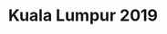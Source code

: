 ---
layout: event

title: Kuala Lumpur 2019
category: kuala-lumpur
permalink: :collection/:categories/2019-10
contact: malaysia@play14.org

schedule:
  dates: Oct. 25-27 2019
  start: 2019-10-25 18:00:00
  finish: 2019-10-27 17:00:00
  isOver: false

location: AirAsia RedQ

excerpt: "#play14 Kuala Lumpur @ AirAsia on Oct. 25-27 2019"

timetable:
    - day: Friday
      desc: We will start in the evening. We will learn to know each other and share a nice dinner all together.
      times:
        - time: '18:00'
          desc: Ice breakers
        - time: '20:00'
          desc: Dinner / Mingle
        - time: '22:00'
          desc: Beer at the pub
    - day: Saturday
      desc: We will start in the morning with the marketplace, and then we will play games all day long.
      times:
        - time: '08:30'
          desc: Breakfast
        - time: '09:00'
          desc: Warm-up
        - time: '09:30'
          desc: Marketplace
        - time: '10:30'
          desc: Sessions
        - time: '12:30'
          desc: Lunch
        - time: '14:00'
          desc: Sessions
        - time: '18:00'
          desc: Retrospective
        - time: '19:00'
          desc: Pizza &amp; Beers
    - day: Sunday
      desc: We will also start with the marketplace for a full day of games. Whoever needs to catch a plane can leave earlier.
      times:
        - time: '08:30'
          desc: Breakfast
        - time: '09:00'
          desc: Warm-up
        - time: '09:30'
          desc: Marketplace
        - time: '10:00'
          desc: Sessions
        - time: '12:30'
          desc: Lunch
        - time: '13:30'
          desc: Sessions
        - time: '16:00'
          desc: Retrospective
        - time: '17:00'
          desc: Farewell

images:
  - /images/events/kuala-lumpur/01.jpg
  - /images/events/kuala-lumpur/02.jpg
  - /images/events/kuala-lumpur/03.jpg
  - /images/events/kuala-lumpur/04.jpg
  - /images/events/kuala-lumpur/05.jpg

redirect_from:
  - /kuala

members:
  - Frederic Ducros
  - Dabraj Sing
  - Delphine Supanya
  - Shadaitul Intan
  - Andrew Lau
  - Sufiz Mohd Suffian
mentors:
  - Hanna Karlsson
  - Cédric Pontet

sponsors:

# registration: 
#   type: eventbrite
#   site: https://www.eventbrite.com/e/play14-vienna-2019-tickets-59989656678?aff=ebdssbdestsearch
#   tickets-widget: https://eventbrite.de/tickets-external?eid=59989656678&ref=etckt
---